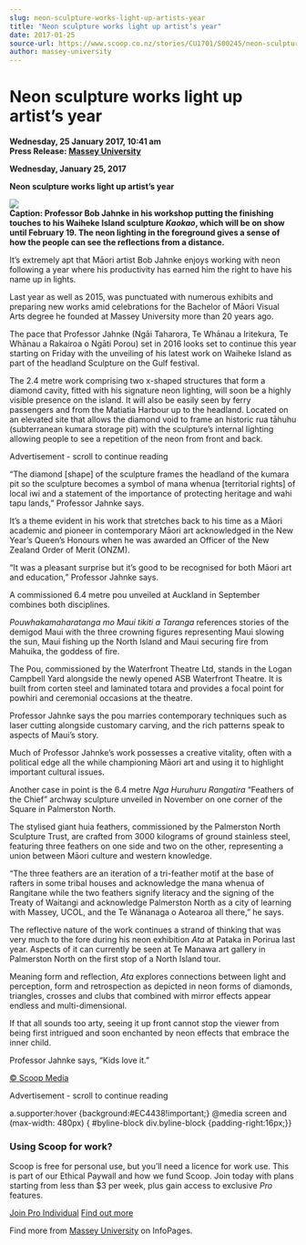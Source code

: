 ```yaml
---
slug: neon-sculpture-works-light-up-artists-year
title: "Neon sculpture works light up artist’s year"
date: 2017-01-25
source-url: https://www.scoop.co.nz/stories/CU1701/S00245/neon-sculpture-works-light-up-artists-year.htm
author: massey-university
---
```

Neon sculpture works light up artist’s year
===========================================

**Wednesday, 25 January 2017, 10:41 am**  
**Press Release: [Massey University](https://info.scoop.co.nz/Massey_University)**

  
**Wednesday, January 25, 2017**

**Neon sculpture works light up artist’s year**

![](http://img.scoop.co.nz/stories/images/1701/419d9a1cb1fd7fcb9353.jpeg)  
**Caption: Professor Bob Jahnke in his workshop putting the finishing touches to his Waiheke Island sculpture _Kaokao_, which will be on show until February 19. The neon lighting in the foreground gives a sense of how the people can see the reflections from a distance.**

It’s extremely apt that Māori artist Bob Jahnke enjoys working with neon following a year where his productivity has earned him the right to have his name up in lights.

Last year as well as 2015, was punctuated with numerous exhibits and preparing new works amid celebrations for the Bachelor of Māori Visual Arts degree he founded at Massey University more than 20 years ago.

The pace that Professor Jahnke (Ngāi Taharora, Te Whānau a Iritekura, Te Whānau a Rakairoa o Ngāti Porou) set in 2016 looks set to continue this year starting on Friday with the unveiling of his latest work on Waiheke Island as part of the headland Sculpture on the Gulf festival.

The 2.4 metre work comprising two x-shaped structures that form a diamond cavity, fitted with his signature neon lighting, will soon be a highly visible presence on the island. It will also be easily seen by ferry passengers and from the Matiatia Harbour up to the headland. Located on an elevated site that allows the diamond void to frame an historic rua tāhuhu (subterranean kumara storage pit) with the sculpture’s internal lighting allowing people to see a repetition of the neon from front and back.

Advertisement - scroll to continue reading





“The diamond \[shape\] of the sculpture frames the headland of the kumara pit so the sculpture becomes a symbol of mana whenua \[territorial rights\] of local iwi and a statement of the importance of protecting heritage and wahi tapu lands,” Professor Jahnke says.

It’s a theme evident in his work that stretches back to his time as a Māori academic and pioneer in contemporary Māori art acknowledged in the New Year’s Queen’s Honours when he was awarded an Officer of the New Zealand Order of Merit (ONZM).

“It was a pleasant surprise but it’s good to be recognised for both Māori art and education,” Professor Jahnke says.

A commissioned 6.4 metre pou unveiled at Auckland in September combines both disciplines.

_Pouwhakamaharatanga mo Maui tikiti a Taranga_ references stories of the demigod Maui with the three crowning figures representing Maui slowing the sun, Maui fishing up the North Island and Maui securing fire from Mahuika, the goddess of fire.

The Pou, commissioned by the Waterfront Theatre Ltd, stands in the Logan Campbell Yard alongside the newly opened ASB Waterfront Theatre. It is built from corten steel and laminated totara and provides a focal point for powhiri and ceremonial occasions at the theatre.

Professor Jahnke says the pou marries contemporary techniques such as laser cutting alongside customary carving, and the rich patterns speak to aspects of Maui’s story.

Much of Professor Jahnke’s work possesses a creative vitality, often with a political edge all the while championing Māori art and using it to highlight important cultural issues.

Another case in point is the 6.4 metre _Nga Huruhuru Rangatira_ “Feathers of the Chief” archway sculpture unveiled in November on one corner of the Square in Palmerston North.

The stylised giant huia feathers, commissioned by the Palmerston North Sculpture Trust, are crafted from 3000 kilograms of ground stainless steel, featuring three feathers on one side and two on the other, representing a union between Māori culture and western knowledge.

“The three feathers are an iteration of a tri-feather motif at the base of rafters in some tribal houses and acknowledge the mana whenua of Rangitane while the two feathers signify literacy and the signing of the Treaty of Waitangi and acknowledge Palmerston North as a city of learning with Massey, UCOL, and the Te Wānanaga o Aotearoa all there,” he says.

The reflective nature of the work continues a strand of thinking that was very much to the fore during his neon exhibition _Ata_ at Pataka in Porirua last year. Aspects of it can currently be seen at Te Manawa art gallery in Palmerston North on the first stop of a North Island tour.

Meaning form and reflection, _Ata_ explores connections between light and perception, form and retrospection as depicted in neon forms of diamonds, triangles, crosses and clubs that combined with mirror effects appear endless and multi-dimensional.

If that all sounds too arty, seeing it up front cannot stop the viewer from being first intrigued and soon enchanted by neon effects that embrace the inner child.

Professor Jahnke says, “Kids love it.”

[© Scoop Media](http://www.scoop.co.nz/about/terms.html)  

Advertisement - scroll to continue reading



a.supporter:hover {background:#EC4438!important;} @media screen and (max-width: 480px) { #byline-block div.byline-block {padding-right:16px;}}

### Using Scoop for work?

Scoop is free for personal use, but you’ll need a licence for work use. This is part of our Ethical Paywall and how we fund Scoop. Join today with plans starting from less than $3 per week, plus gain access to exclusive _Pro_ features.  
  
[Join Pro Individual](https://pro.scoop.co.nz/Individual/?from=ProIn24) [Find out more](https://pro.scoop.co.nz/using-scoop-for-work/?from=ProIn24)

Find more from [Massey University](https://info.scoop.co.nz/Massey_University) on InfoPages.